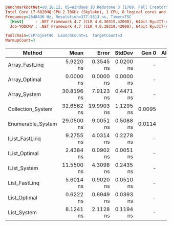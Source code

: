``` ini

BenchmarkDotNet=v0.10.12, OS=Windows 10 Redstone 3 [1709, Fall Creators Update] (10.0.16299.248)
Intel Core i7-6820HQ CPU 2.70GHz (Skylake), 1 CPU, 8 logical cores and 4 physical cores
Frequency=2648436 Hz, Resolution=377.5813 ns, Timer=TSC
  [Host]     : .NET Framework 4.7 (CLR 4.0.30319.42000), 64bit RyuJIT-v4.7.2633.0
  Job-YODCMV : .NET Framework 4.7 (CLR 4.0.30319.42000), 64bit RyuJIT-v4.7.2633.0

Toolchain=CsProjnet46  LaunchCount=1  TargetCount=3  
WarmupCount=3  

```
|            Method |       Mean |      Error |    StdDev |  Gen 0 | Allocated |
|------------------ |-----------:|-----------:|----------:|-------:|----------:|
|    Array_FastLinq |  5.9220 ns |  0.3545 ns | 0.0200 ns |      - |       0 B |
|     Array_Optimal |  0.0000 ns |  0.0000 ns | 0.0000 ns |      - |       0 B |
|      Array_System | 30.8196 ns |  7.9123 ns | 0.4471 ns |      - |       0 B |
| Collection_System | 32.6562 ns | 19.9903 ns | 1.1295 ns | 0.0095 |      40 B |
| Enumerable_System | 29.0500 ns |  9.0051 ns | 0.5088 ns | 0.0114 |      48 B |
|    IList_FastLinq |  9.2755 ns |  4.0314 ns | 0.2278 ns |      - |       0 B |
|     IList_Optimal |  2.4384 ns |  0.0902 ns | 0.0051 ns |      - |       0 B |
|      IList_System | 11.5500 ns |  4.3098 ns | 0.2435 ns |      - |       0 B |
|     List_FastLinq |  5.6014 ns |  0.9020 ns | 0.0510 ns |      - |       0 B |
|      List_Optimal |  0.6222 ns |  0.6949 ns | 0.0393 ns |      - |       0 B |
|       List_System |  8.1241 ns |  2.1128 ns | 0.1194 ns |      - |       0 B |
